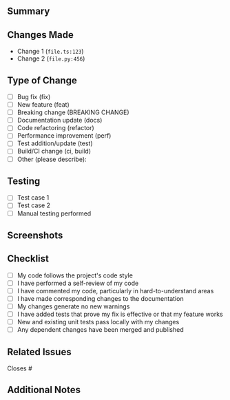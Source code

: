 ## Summary

<!-- 2-3 sentences: what changed and why -->

## Changes Made

<!-- List specific changes with file references -->
- Change 1 (`file.ts:123`)
- Change 2 (`file.py:456`)

## Type of Change

<!-- Check relevant boxes -->
- [ ] Bug fix (fix)
- [ ] New feature (feat)
- [ ] Breaking change (BREAKING CHANGE)
- [ ] Documentation update (docs)
- [ ] Code refactoring (refactor)
- [ ] Performance improvement (perf)
- [ ] Test addition/update (test)
- [ ] Build/CI change (ci, build)
- [ ] Other (please describe):

## Testing

<!-- How did you test these changes? -->
- [ ] Test case 1
- [ ] Test case 2
- [ ] Manual testing performed

## Screenshots

<!-- If applicable, add screenshots to demonstrate changes -->

## Checklist

- [ ] My code follows the project's code style
- [ ] I have performed a self-review of my code
- [ ] I have commented my code, particularly in hard-to-understand areas
- [ ] I have made corresponding changes to the documentation
- [ ] My changes generate no new warnings
- [ ] I have added tests that prove my fix is effective or that my feature works
- [ ] New and existing unit tests pass locally with my changes
- [ ] Any dependent changes have been merged and published

## Related Issues

<!-- Link related issues -->
Closes #<!-- issue number -->

## Additional Notes

<!-- Any additional information for reviewers -->
